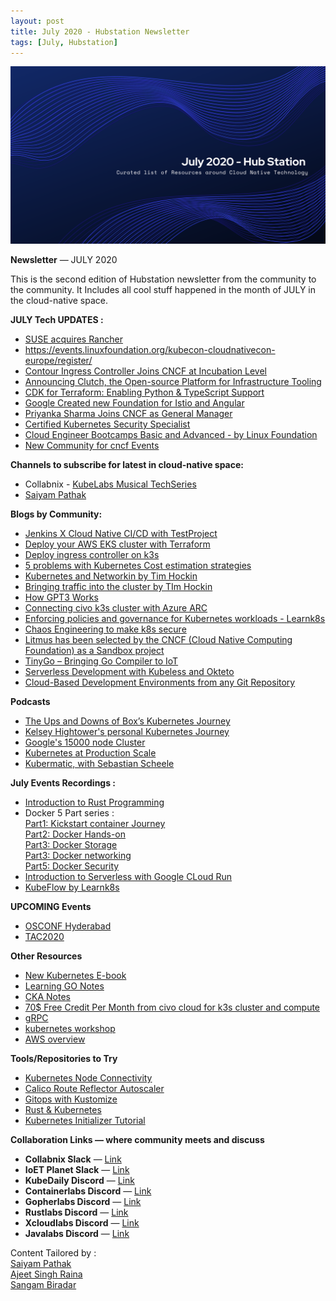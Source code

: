 ```yaml
---
layout: post
title: July 2020 - Hubstation Newsletter 
tags: [July, Hubstation]
---
```


![](https://raw.githubusercontent.com/Hubstation/newsletter/master/assets/img/july.png)

**Newsletter** — JULY 2020

This is the second edition of Hubstation newsletter from the community to the community.
It Includes all cool stuff happened in the month of JULY in the cloud-native space.


**JULY Tech UPDATES :**
* [SUSE acquires Rancher](https://rancher.com/blog/2020/suse-to-acquire-rancher/)
* https://events.linuxfoundation.org/kubecon-cloudnativecon-europe/register/
* [Contour Ingress Controller Joins CNCF at Incubation Level](https://thenewstack.io/contour-ingress-controller-join-cncf-at-incubation-level/)
* [Announcing Clutch, the Open-source Platform for Infrastructure Tooling](https://eng.lyft.com/announcing-clutch-the-open-source-platform-for-infrastructure-tooling-143d00de9713)
* [CDK for Terraform: Enabling Python & TypeScript Support](https://www.hashicorp.com/blog/cdk-for-terraform-enabling-python-and-typescript-support/)
* [Google Created new Foundation for Istio and Angular](https://openusage.org/)
* [Priyanka Sharma Joins CNCF as General Manager](https://www.cncf.io/announcement/2020/06/01/priyanka-sharma-joins-cncf-as-general-manager)
* [Certified Kubernetes Security Specialist](https://training.linuxfoundation.org/certification/certified-kubernetes-security-specialist/#)
* [Cloud Engineer Bootcamps Basic and Advanced - by Linux Foundation](https://www.cncf.io/blog/2020/07/22/advanced-cloud-engineer-bootcamp-to-make-it-simple-for-it-pros-to-learn-cloud/)
* [New Community for cncf Events](https://community.cncf.io/)


**Channels to subscribe for latest in cloud-native space:**
* Collabnix - [KubeLabs Musical TechSeries](https://www.youtube.com/watch?v=0mJBRYyc-Ek&list=PLTUnKbSYLzw0AiKHEnx6SQVFCO-lzC_Uq)
* [Saiyam Pathak](https://youtube.com/saiyam911)



**Blogs by Community:**
* [Jenkins X Cloud Native CI/CD with TestProject](https://collabnix.com/jenkins-x-cloud-native-ci-cd-with-testproject/)
* [Deploy your AWS EKS cluster with Terraform](https://kubezilla.com/deploy-your-aws-eks-cluster-with-terraform/)
* [Deploy ingress controller on k3s](https://rancher.com/blog/2020/deploy-an-ingress-controllers)
* [5 problems with Kubernetes Cost estimation strategies](https://www.fairwinds.com/blog/5-problems-with-kubernetes-cost-estimation-strategies)
* [Kubernetes and Networkin by Tim Hockin](https://speakerdeck.com/thockin/kubernetes-and-networks-why-is-this-so-dang-hard)
* [Bringing traffic into the cluster by TIm Hockin](https://speakerdeck.com/thockin/bringing-traffic-into-your-kubernetes-cluster)
* [How GPT3 Works](https://jalammar.github.io/how-gpt3-works-visualizations-animations/)
* [Connecting civo k3s cluster with Azure ARC](https://hashnode.com/post/connect-civo-k3s-cluster-with-azure-arc-ckcmr5ph200avlis1frgl7lkx)
* [Enforcing policies and governance for Kubernetes workloads - Learnk8s](https://learnk8s.io/kubernetes-policies)
* [Chaos Engineering to make k8s secure](https://logz.io/blog/kubernetes-chaos-engineering-security-networking/)
* [Litmus has been selected by the CNCF (Cloud Native Computing Foundation) as a Sandbox project](https://landscape.cncf.io/selected=litmus)
* [TinyGo – Bringing Go Compiler to IoT](https://www.ioetplanet.com/tinygo-go-compiler-for-small-places-bringing-go-to-the-internet-of-things/)
* [Serverless Development with Kubeless and Okteto ](https://okteto.com/blog/serverless-development-with-kubeless/)
* [Cloud-Based Development Environments from any Git Repository](https://okteto.com/blog/cloud-based-development-environments/)


**Podcasts**
* [The Ups and Downs of Box’s Kubernetes Journey](https://thenewstack.io/the-ups-and-downs-of-boxs-kubernetes-journey/)
* [Kelsey Hightower's personal Kubernetes Journey](https://thenewstack.io/kelsey-hightower-on-his-very-personal-kubernetes-journey/)
* [Google's 15000 node Cluster](https://kubernetespodcast.com/episode/111-scalability/)
* [Kubernetes at Production Scale](https://thenewstack.io/kubernetes-at-production-scale-a-cncf-webinar/)
* [Kubermatic, with Sebastian Scheele](https://kubernetespodcast.com/episode/109-kubermatic/)

**July Events Recordings :**
* [Introduction to Rust Programming](https://www.youtube.com/watch?v=oSaBnrYPSeA&t=3072s)
* Docker 5 Part series : <br>
[Part1: Kickstart container Journey](https://youtube.com/watch?v=U_yntAEIE8U&t=0s…)<br>
[Part2: Docker Hands-on](https://youtube.com/watch?v=o7ZA_PAZTnk&t=0s…)<br>
[Part3: Docker Storage](https://youtube.com/watch?v=L5pupPUS2Uo&t=0s…)<br>
[Part3: Docker networking](https://youtube.com/watch?v=oSaBnrYPSeA&t=682s…)<br>
[Part5: Docker Security](https://youtube.com/watch?v=kaFN5wPbZxs&t=0s…)<br>
* [Introduction to Serverless with Google CLoud Run](https://www.youtube.com/watch?v=kaFN5wPbZxs&t=2019s)
* [KubeFlow by Learnk8s](https://event.on24.com/wcc/r/2451691/ED89B0E41E3B88C04ABF98F34E67128A)

**UPCOMING Events**
* [OSCONF Hyderabad](https://www.youtube.com/watch?v=GtAouGq_7zQ)
* [TAC2020](https://technicalagility.institute/tac2020/)

**Other Resources**
* [New Kubernetes E-book](https://thenewstack.io/new-kubernetes-ebook-learn-the-latest-in-kubernetes-deployments-and-trends/)
* [Learning GO Notes](https://rmoff.net/2020/06/25/learning-golang-some-rough-notes-s01e00/)
* [CKA Notes](https://drive.google.com/file/d/1RhPULD1IAVgCo1KD857iCoaNKuJjQKa1/view)
* [70$ Free Credit Per Month from civo cloud for k3s cluster and compute](https://www.civo.com/?ref=3a1d41)
* [gRPC ](https://gopherlabs.kubedaily.com/GRPC/README.html)
* [kubernetes workshop](https://containerlabs.kubedaily.com/Kubernetes/)
* [AWS overview](https://xcloudlabs.kubedaily.com/slides/AWS-Overview.html)


**Tools/Repositories to Try**
* [Kubernetes Node Connectivity](https://github.com/Stono/kconmon)
* [Calico Route Reflector Autoscaler](https://github.com/mhmxs/calico-route-reflector-operator)
* [Gitops with Kustomize](https://github.com/swade1987/gitops-with-kustomize?utm_sq=gg6q4pkbui)
* [Rust & Kubernetes](http://explorewasm.com/)
* [Kubernetes Initializer Tutorial](https://github.com/sangam14/k8s-initializer)


**Collaboration Links — where community meets and discuss**
* **Collabnix Slack** —
[Link](https://join.slack.com/t/collabnix/shared_invite/enQtOTMzNDQzODk2Mjg5LWNlNDU2Y2Y3ZTE2MzAyMGUwOGY4NGQ3N2E4ZjY3MjFiYzFhZjlhNWU5NmY1ZTBiM2NkM2U3NmY1N2NmODliMDk)
* **IoET Planet Slack** —
[Link](https://join.slack.com/t/ioetplanet/shared_invite/zt-ew8vjlht-PrkfyVf7ElopQ~6gt9d8PA)
* **KubeDaily Discord** — [Link](https://discord.gg/rEvr7vq)
* **Containerlabs Discord** — [Link](https://discord.gg/rEvr7vq)
* **Gopherlabs Discord** — [Link](https://discord.gg/S3GtFvT)
* **Rustlabs Discord** — [Link](https://discord.gg/aU3yAmF)
* **Xcloudlabs Discord** — [Link](https://discord.gg/QEcu7yK)
* **Javalabs Discord** — [Link](https://discord.gg/UJjFhAE)


Content Tailored by :<br> [Saiyam Pathak](https://twitter.com/SaiyamPathak)<br>
[Ajeet Singh Raina](https://twitter.com/ajeetsraina)<br> [Sangam
Biradar](https://linktr.ee/sangambiradar)
